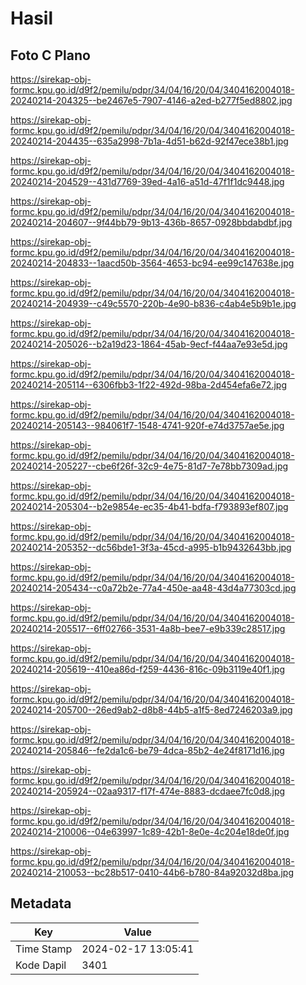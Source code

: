 # Hasil

## Foto C Plano

https://sirekap-obj-formc.kpu.go.id/d9f2/pemilu/pdpr/34/04/16/20/04/3404162004018-20240214-204325--be2467e5-7907-4146-a2ed-b277f5ed8802.jpg

https://sirekap-obj-formc.kpu.go.id/d9f2/pemilu/pdpr/34/04/16/20/04/3404162004018-20240214-204435--635a2998-7b1a-4d51-b62d-92f47ece38b1.jpg

https://sirekap-obj-formc.kpu.go.id/d9f2/pemilu/pdpr/34/04/16/20/04/3404162004018-20240214-204529--431d7769-39ed-4a16-a51d-47f1f1dc9448.jpg

https://sirekap-obj-formc.kpu.go.id/d9f2/pemilu/pdpr/34/04/16/20/04/3404162004018-20240214-204607--9f44bb79-9b13-436b-8657-0928bbdabdbf.jpg

https://sirekap-obj-formc.kpu.go.id/d9f2/pemilu/pdpr/34/04/16/20/04/3404162004018-20240214-204833--1aacd50b-3564-4653-bc94-ee99c147638e.jpg

https://sirekap-obj-formc.kpu.go.id/d9f2/pemilu/pdpr/34/04/16/20/04/3404162004018-20240214-204939--c49c5570-220b-4e90-b836-c4ab4e5b9b1e.jpg

https://sirekap-obj-formc.kpu.go.id/d9f2/pemilu/pdpr/34/04/16/20/04/3404162004018-20240214-205026--b2a19d23-1864-45ab-9ecf-f44aa7e93e5d.jpg

https://sirekap-obj-formc.kpu.go.id/d9f2/pemilu/pdpr/34/04/16/20/04/3404162004018-20240214-205114--6306fbb3-1f22-492d-98ba-2d454efa6e72.jpg

https://sirekap-obj-formc.kpu.go.id/d9f2/pemilu/pdpr/34/04/16/20/04/3404162004018-20240214-205143--984061f7-1548-4741-920f-e74d3757ae5e.jpg

https://sirekap-obj-formc.kpu.go.id/d9f2/pemilu/pdpr/34/04/16/20/04/3404162004018-20240214-205227--cbe6f26f-32c9-4e75-81d7-7e78bb7309ad.jpg

https://sirekap-obj-formc.kpu.go.id/d9f2/pemilu/pdpr/34/04/16/20/04/3404162004018-20240214-205304--b2e9854e-ec35-4b41-bdfa-f793893ef807.jpg

https://sirekap-obj-formc.kpu.go.id/d9f2/pemilu/pdpr/34/04/16/20/04/3404162004018-20240214-205352--dc56bde1-3f3a-45cd-a995-b1b9432643bb.jpg

https://sirekap-obj-formc.kpu.go.id/d9f2/pemilu/pdpr/34/04/16/20/04/3404162004018-20240214-205434--c0a72b2e-77a4-450e-aa48-43d4a77303cd.jpg

https://sirekap-obj-formc.kpu.go.id/d9f2/pemilu/pdpr/34/04/16/20/04/3404162004018-20240214-205517--6ff02766-3531-4a8b-bee7-e9b339c28517.jpg

https://sirekap-obj-formc.kpu.go.id/d9f2/pemilu/pdpr/34/04/16/20/04/3404162004018-20240214-205619--410ea86d-f259-4436-816c-09b3119e40f1.jpg

https://sirekap-obj-formc.kpu.go.id/d9f2/pemilu/pdpr/34/04/16/20/04/3404162004018-20240214-205700--26ed9ab2-d8b8-44b5-a1f5-8ed7246203a9.jpg

https://sirekap-obj-formc.kpu.go.id/d9f2/pemilu/pdpr/34/04/16/20/04/3404162004018-20240214-205846--fe2da1c6-be79-4dca-85b2-4e24f8171d16.jpg

https://sirekap-obj-formc.kpu.go.id/d9f2/pemilu/pdpr/34/04/16/20/04/3404162004018-20240214-205924--02aa9317-f17f-474e-8883-dcdaee7fc0d8.jpg

https://sirekap-obj-formc.kpu.go.id/d9f2/pemilu/pdpr/34/04/16/20/04/3404162004018-20240214-210006--04e63997-1c89-42b1-8e0e-4c204e18de0f.jpg

https://sirekap-obj-formc.kpu.go.id/d9f2/pemilu/pdpr/34/04/16/20/04/3404162004018-20240214-210053--bc28b517-0410-44b6-b780-84a92032d8ba.jpg


## Metadata

| Key        | Value               |
| ---------- | ------------------- |
| Time Stamp | 2024-02-17 13:05:41 |
| Kode Dapil | 3401                |



